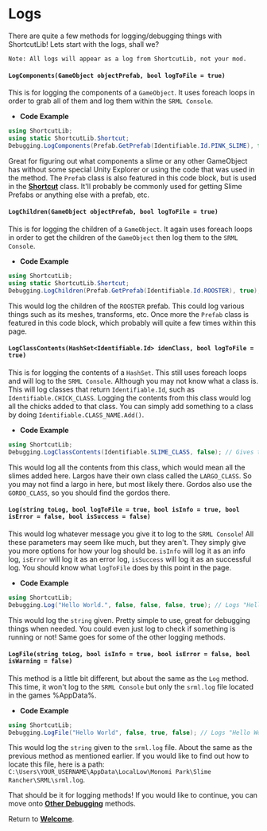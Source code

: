 # Logs

There are quite a few methods for logging/debugging things with ShortcutLib! Lets start with the logs, shall we?

`Note: All logs will appear as a log from ShortcutLib, not your mod.`

#### `LogComponents(GameObject objectPrefab, bool logToFile = true)`

This is for logging the components of a `GameObject`. It uses foreach loops in order to grab all of them and log them within the `SRML Console`.

- **Code Example**
```cs
using ShortcutLib;
using static ShortcutLib.Shortcut;
Debugging.LogComponents(Prefab.GetPrefab(Identifiable.Id.PINK_SLIME), false); // Gets the prefab of a PINK_SLIME, sets logging to the srml.log file false. Prefab (Class) is featured in the Shortcut Class.
```

Great for figuring out what components a slime or any other GameObject has without some special Unity Explorer or using the code that was used in the method.
The `Prefab` class is also featured in this code block, but is used in the **[Shortcut]()** class. It'll probably be commonly used for getting Slime Prefabs or anything else with a prefab, etc.

#### `LogChildren(GameObject objectPrefab, bool logToFile = true)`

This is for logging the children of a `GameObject`. It again uses foreach loops in order to get the children of the `GameObject` then log them to the `SRML Console`.

- **Code Example**
```cs
using ShortcutLib;
using static ShortcutLib.Shortcut;
Debugging.LogChildren(Prefab.GetPrefab(Identifiable.Id.ROOSTER), true); // Gets the prefab of a ROOSTER (Roostros), sets the logging to the srml.log file true. Prefab (Class) is featured in the Shortcut Class.
```

This would log the children of the `ROOSTER` prefab. This could log various things such as its meshes, transforms, etc.
Once more the `Prefab` class is featured in this code block, which probably will quite a few times within this page.

#### `LogClassContents(HashSet<Identifiable.Id> idenClass, bool logToFile = true)`

This is for logging the contents of a `HashSet`. This still uses foreach loops and will log to the `SRML Console`. Although you may not know what a class is. This will log classes that return `Identifiable.Id`, such as `Identifiable.CHICK_CLASS`. Logging the contents from this class would log all the chicks added to that class. You can simply add something to a class by doing `Identifiable.CLASS_NAME.Add()`.

- **Code Example**
```cs
using ShortcutLib;
Debugging.LogClassContents(Identifiable.SLIME_CLASS, false); // Gives the SLIME_CLASS in the 'idenClass' parameter, sets the logging to the srml.log file false.
```

This would log all the contents from this class, which would mean all the slimes added here. Largos have their own class called the `LARGO_CLASS`. So you may not find a largo in here, but most likely there. Gordos also use the `GORDO_CLASS`, so you should find the gordos there.

#### `Log(string toLog, bool logToFile = true, bool isInfo = true, bool isError = false, bool isSuccess = false)`

This would log whatever message you give it to log to the `SRML Console`! All these parameters may seem like much, but they aren't. They simply give you more options for how your log should be. `isInfo` will log it as an info log, `isError` will log it as an error log, `isSuccess` will log it as an successful log. You should know what `logToFile` does by this point in the page.

- **Code Example**
```cs
using ShortcutLib;
Debugging.Log("Hello World.", false, false, false, true); // Logs "Hello World" to the SRML Console as well as logging it to the srml.log file AND logging it as an successful message.
```

This would log the `string` given. Pretty simple to use, great for debugging things when needed. You could even just log to check if something is running or not! Same goes for some of the other logging methods.

#### `LogFile(string toLog, bool isInfo = true, bool isError = false, bool isWarning = false)`

This method is a little bit different, but about the same as the `Log` method. This time, it won't log to the `SRML Console` but only the `srml.log` file located in the games %AppData%.

- **Code Example**
```cs
using ShortcutLib;
Debugging.LogFile("Hello World", false, true, false); // Logs "Hello World" to the srml.log file AND logging it as an error message.
```

This would log the `string` given to the `srml.log` file. About the same as the previous method as mentioned earlier. If you would like to find out how to locate this file, here is a path: `C:\Users\YOUR_USERNAME\AppData\LocalLow\Monomi Park\Slime Rancher\SRML\srml.log`.

That should be it for logging methods! If you would like to continue, you can move onto **[Other Debugging](https://itzblueberries.github.io/ShortcutLibraryWiki/Debugging%20%5BClass%5D/Other/)** methods.

Return to **[Welcome](https://itzblueberries.github.io/ShortcutLibraryWiki/)**.
